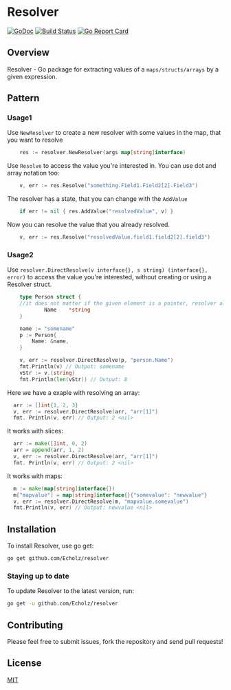 # Resolver

[![GoDoc](https://godoc.org/github.com/Echolz/resolver?status.svg)](https://godoc.org/github.com/Echolz/resolver)
[![Build Status](https://travis-ci.org/Echolz/resolver.svg?branch=master)](https://travis-ci.org/Echolz/resolver)
[![Go Report Card](https://goreportcard.com/badge/github.com/Echolz/resolver)](https://goreportcard.com/report/github.com/Echolz/resolver)

## Overview

Resolver - Go package for extracting values of a `maps/structs/arrays` by a given expression.

## Pattern

### Usage1

Use `NewResolver` to create a new resolver with some values in the map, that you want to resolve

```go
    res := resolver.NewResolver(args map[string]interface)
```

Use `Resolve` to access the value you're interested in. You can use dot and array
notation too:

```go
    v, err := res.Resolve("something.Field1.Field2[2].Field3")
```

The resolver has a state, that you can change with the `AddValue`

```go
    if err != nil { res.AddValue("resolvedValue", v) }
```

Now you can resolve the value that you already resolved.

```go
    v, err := res.Resolve("resolvedValue.field1.field2[2].field3")
```

### Usage2

Use `resolver.DirectResolve(v interface{}, s string) (interface{}, error)` to access the value you're interested, without creating or using a Resolver struct.

```go
    type Person struct {
    //it does not matter if the given element is a pointer, resolver always uses the value that the pointer points to
            Name    *string
    }

    name := "somename"
    p := Person{
        Name: &name,
    }

    v, err := resolver.DirectResolve(p, "person.Name")
    fmt.Println(v) // Output: somename
    vStr := v.(string)
    fmt.Println(len(vStr)) // Output: 8
```

Here we have a exaple with resolving an array:

```go
  arr := []int{1, 2, 3}
  v, err := resolver.DirectResolve(arr, "arr[1]")
  fmt. Println(v, err) // Output: 2 <nil>
```

It works with slices:

```go
  arr := make([]int, 0, 2)
  arr = append(arr, 1, 2)
  v, err := resolver.DirectResolve(arr, "arr[1]")
  fmt. Println(v, err) // Output: 2 <nil>
```

It works with maps:

```go
  m := make(map[string]interface{})
  m["mapvalue"] = map[string]interface{}{"somevalue": "newvalue"}
  v, err := resolver.DirectResolve(m, "mapvalue.somevalue")
  fmt.Println(v, err) // Output: newvalue <nil>
```

## Installation

To install Resolver, use go get:

```bash
go get github.com/Echolz/resolver
```

### Staying up to date

To update Resolver to the latest version, run:

```bash
go get -u github.com/Echolz/resolver
```

## Contributing

Please feel free to submit issues, fork the repository and send pull requests!

## License

[MIT](LICENSE)
